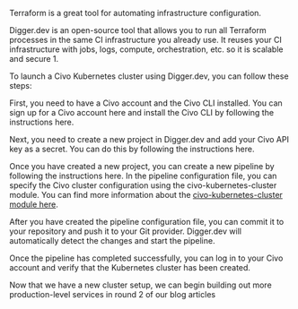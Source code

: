 Terraform is a great tool for automating infrastructure configuration.  

Digger.dev is an open-source tool that allows you to run all Terraform processes in the same CI infrastructure you already use. It reuses your CI infrastructure with jobs, logs, compute, orchestration, etc. so it is scalable and secure 1.

To launch a Civo Kubernetes cluster using Digger.dev, you can follow these steps:

First, you need to have a Civo account and the Civo CLI installed. You can sign up for a Civo account here and install the Civo CLI by following the instructions here.

Next, you need to create a new project in Digger.dev and add your Civo API key as a secret. You can do this by following the instructions here.

Once you have created a new project, you can create a new pipeline by following the instructions here. In the pipeline configuration file, you can specify the Civo cluster configuration using the civo-kubernetes-cluster module. You can find more information about the [civo-kubernetes-cluster module here](https://www.civo.com/docs/kubernetes/create-a-cluster).

After you have created the pipeline configuration file, you can commit it to your repository and push it to your Git provider. Digger.dev will automatically detect the changes and start the pipeline.

Once the pipeline has completed successfully, you can log in to your Civo account and verify that the Kubernetes cluster has been created.

Now that we have a new cluster setup, we can begin building out more production-level services in round 2 of our blog articles